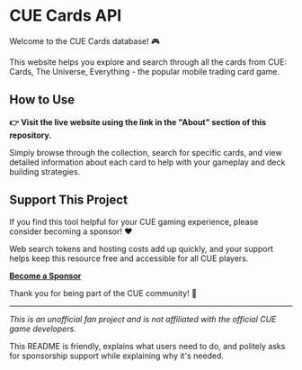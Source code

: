 # CUE Cards API

  Welcome to the CUE Cards database! 🎮

  This website helps you explore and search through all the cards from CUE: Cards, The Universe, Everything - the popular mobile trading card game.

  ## How to Use

  **👉 Visit the live website using the link in the "About" section of this repository.**

  Simply browse through the collection, search for specific cards, and view detailed information about each card to help with your gameplay and deck
  building strategies.

  ## Support This Project

  If you find this tool helpful for your CUE gaming experience, please consider becoming a sponsor! ❤️

  Web search tokens and hosting costs add up quickly, and your support helps keep this resource free and accessible for all CUE players.

  **[Become a Sponsor](https://github.com/sponsors/JamieWells1)**

  Thank you for being part of the CUE community! 🙏

  ---

  *This is an unofficial fan project and is not affiliated with the official CUE game developers.*

  This README is friendly, explains what users need to do, and politely asks for sponsorship support while explaining why it's needed.
